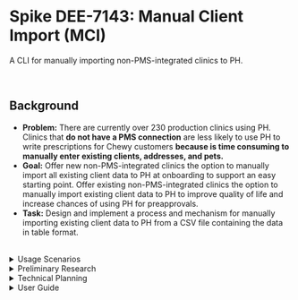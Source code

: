 # Spike DEE-7143: Manual Client Import (MCI)  

A CLI for manually importing non-PMS-integrated clinics to PH.

<br>

## Background  

- **Problem:** There are currently over 230 production clinics using PH. Clinics that **do not have a PMS connection** are less likely to use PH to write prescriptions for Chewy customers **because is time consuming to manually enter existing clients, addresses, and pets.**
- **Goal:** Offer new non-PMS-integrated clinics the option to manually import all existing client data to PH at onboarding to support an easy starting point. Offer existing non-PMS-integrated clinics the option to manually import existing client data to PH to improve quality of life and increase chances of using PH for preapprovals.
- **Task:** Design and implement a process and mechanism for manually importing existing client data to PH from a CSV file containing the data in table format.



<br>
<details><summary>Usage Scenarios</summary><br>

A new clinic:  
1. Newly onboarded clinic is not able to integrate existing client data to PH because we do not yet support their specific PMS system
2. Clinic exports ALL customer data into some file format
3. Clinic ships that data file off to ISR for modification
4. ISR uses that data file to convert into/create a CSV file that follows the specifically defined format 
5. ISR ships the well-formatted, valid CSV file to PH engineers 
6. PH engineers use the MCI CLI to import the data to PH 
7. The clinic can now write prescriptions to their existing customers using PH

<br>

An existing clinic:
1. An existing clinic chose not to integrate existing client data to PH at onboarding due to lack of understanding of the process
2. The clinic now experiences the pain point of having to ask existing clientele for their name and address to wrire a preapproval
3. Clinic exports ALL existing customer data into some file format (some may now overlap with existing data in PH)
4. Clinic ships that data file off to ISR for modification
5. ISR uses that data file to convert into/create a CSV file that follows the specifically defined format 
6. ISR ships the well-formatted, valid CSV file to PH engineers 
7. PH engineers use the MCI CLI to import the data to PH, **ensuring that duplicated data is taken care of, and discrepancies in duplicated data do not crash the inport**
8. The clinic no longer needs to spend time asking their existing customer for their name and address to write a prescription, increasing the changes of using PH to write one.



<br><br>
</details>
<details><summary>Preliminary Research</summary><br>

**Definitions**  
- ISR: Internal Sales Rep 
- PMS: Practice Management Software (pronounced "pims")
- PHI: Pet Health Integrations 

<br>

**Onboarding**  
TODO: As of now, how do we integrate *with* PMS? What is the **vet experience** connecting their PMS to PH? How can we fit the manual import into onboarding? How can we fit the manual import into existing clinics?

<br>

**PMS**  
TODO: connect with Prarabsh and Asha for Overview of PMS service 

<br>

**ISR**  
TODO: connect with Cindy Hearn to understand ISR capabilities 



<br><br>
</details>
<details><summary>Technical Planning</summary><br>

**Import File Format**  
the data we need to start: only customer names emails and shipping address
will I leverage existing mutations or create my own? what if existing mutations change? do the existing ones suffice?

we define what we want, could be CSV etc
email
lastname
firstname
postal address
and that has to be the format from a clinic if they want to import their customers 

<br>

**Design Decisions**  
TODO:  logic plan  
TODO: tool plan (which language, frameworks)  
TODO: how to handle identical, duplicate date  
TODO: how to handle duplicate data with descrepancy (eg the same user and email, but different address)  
TODO: how to handle errors  
TODO: can this tool be run multiple times? what happens when we rerun an import? should it replace existing records? if im already in there but my address has changed should it change my address?  
TODO: unique ID is email for the customer - if someone updates their email address , they will appear in the system TWO times (is that okay? is there another checking mechanism?)  

<br>

**Test Plan**  
TODO: if the tool can go both ways - generate the CSV file from a PH instance as well as PH to CSV and the files will be the same 

<br>

**Further Development**  
TODO: how to scale this tool to be used in the PH platform as a front end supported feature of PH  
eg click import and point to a file to import them 




<br><br>
</details>
<details><summary>User Guide</summary><br>
-What's the exact format for ISR to convert into ?
-What are the requirements 
-how to use this tool at the command line
<br>
</details>




